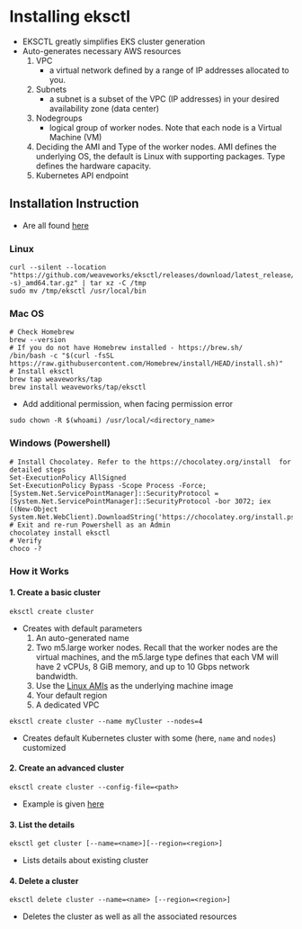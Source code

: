 # Installing eksctl

- EKSCTL greatly simplifies EKS cluster generation
- Auto-generates necessary AWS resources
    1. VPC 
        - a virtual network defined by a range of IP addresses allocated to you.
    2. Subnets 
        - a subnet is a subset of the VPC (IP addresses) in your desired availability zone (data center)
    3. Nodegroups 
        - logical group of worker nodes. Note that each node is a Virtual Machine (VM)
    4. Deciding the AMI and Type of the worker nodes. AMI defines the underlying OS, the default is Linux with supporting packages. Type defines the hardware capacity.
    5. Kubernetes API endpoint

## Installation Instruction

- Are all found [here](https://docs.aws.amazon.com/eks/latest/userguide/eksctl.html)

### Linux

```
curl --silent --location "https://github.com/weaveworks/eksctl/releases/download/latest_release/eksctl_$(uname -s)_amd64.tar.gz" | tar xz -C /tmp
sudo mv /tmp/eksctl /usr/local/bin
```

### Mac OS
```
# Check Homebrew 
brew --version
# If you do not have Homebrew installed - https://brew.sh/ 
/bin/bash -c "$(curl -fsSL https://raw.githubusercontent.com/Homebrew/install/HEAD/install.sh)"
# Install eksctl
brew tap weaveworks/tap
brew install weaveworks/tap/eksctl
```

- Add additional permission, when facing permission error

```
sudo chown -R $(whoami) /usr/local/<directory_name>
```

### Windows (Powershell)

```
# Install Chocolatey. Refer to the https://chocolatey.org/install  for detailed steps
Set-ExecutionPolicy AllSigned 
Set-ExecutionPolicy Bypass -Scope Process -Force; [System.Net.ServicePointManager]::SecurityProtocol = [System.Net.ServicePointManager]::SecurityProtocol -bor 3072; iex ((New-Object System.Net.WebClient).DownloadString('https://chocolatey.org/install.ps1'))
# Exit and re-run Powershell as an Admin
chocolatey install eksctl
# Verify
choco -?
```

### How it Works

#### 1. Create a basic cluster

```
eksctl create cluster
```

- Creates with default parameters
    1. An auto-generated name
    2. Two m5.large worker nodes. Recall that the worker nodes are the virtual machines, and the m5.large type defines that each VM will have 2 vCPUs, 8 GiB memory, and up to 10 Gbps network bandwidth.
    3. Use the [Linux AMIs](https://docs.aws.amazon.com/eks/latest/userguide/eks-optimized-ami.html) as the underlying machine image
    4. Your default region
    5. A dedicated VPC

```
eksctl create cluster --name myCluster --nodes=4
```
- Creates default Kubernetes cluster with some (here, `name` and `nodes`) customized

#### 2. Create an advanced cluster

```
eksctl create cluster --config-file=<path>
```
- Example is given [here](https://eksctl.io/)

#### 3. List the details

```
eksctl get cluster [--name=<name>][--region=<region>]

```
- Lists details about existing cluster

#### 4. Delete a cluster

```
eksctl delete cluster --name=<name> [--region=<region>]
```
- Deletes the cluster as well as all the associated resources